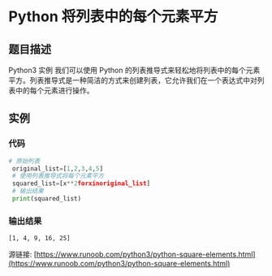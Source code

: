 # Python 将列表中的每个元素平方

## 题目描述
Python3 实例
我们可以使用 Python 的列表推导式来轻松地将列表中的每个元素平方。列表推导式是一种简洁的方式来创建列表，它允许我们在一个表达式中对列表中的每个元素进行操作。

## 实例
### 代码
```python
# 原始列表
 original_list=[1,2,3,4,5]
 # 使用列表推导式将每个元素平方
 squared_list=[x**2forxinoriginal_list]
 # 输出结果
 print(squared_list)
```
### 输出结果
```
[1, 4, 9, 16, 25]
```
源链接: [https://www.runoob.com/python3/python-square-elements.html](https://www.runoob.com/python3/python-square-elements.html)
